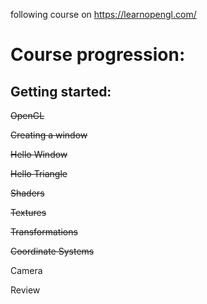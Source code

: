 following course on 
https://learnopengl.com/

# Course progression:
## Getting started:
~~OpenGL~~

~~Creating a window~~

~~Hello Window~~

~~Hello Triangle~~

~~Shaders~~

~~Textures~~

~~Transformations~~

~~Coordinate Systems~~

Camera

Review
